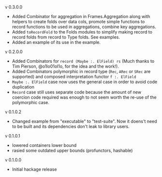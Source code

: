 v 0.3.0.0
* Added Combinator for aggregation in Frames.Aggregation along with helpers to create folds over data cols, promote simple functions to
record functions to be used in aggregations, combine key aggregations.
* Added ```toRecordFold``` to the Folds modules to simplify making record to record folds from record to Type folds. See examples.
* Added an example of its use in the example.

v 0.2.0.0 
* Added Combinators for ```record (Maybe :. ElField) rs``` (Much thanks to Tim Pierson, @o1lo01ol1o, for the idea and the work!).
* Added Combinators polymorphic in record type (```Rec```, ```ARec``` or ```SRec``` are supported) and composed interpretation functor ```f :. ElField```
* ```Maybe :. ElField``` case now uses the general case in order to avoid code duplication
* ```Record``` case still uses separate code because the amount of new coercion code required was enough to not seem worth the re-use of the polymorphic case.

v 0.1.0.2 
* Changed example from "executable" to "test-suite".  Now it doens't need to be built and its dependencies don't leak to library users.

v 0.1.0.1
* lowered containers lower bound
* rasied some outdated upper bounds (profunctors, hashable)

v 0.1.0.0
* Initial hackage release
